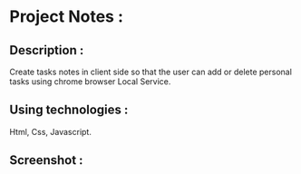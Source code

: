 
# Project Notes :

## Description :

Create tasks notes in client side so that the user can add or delete personal tasks using chrome browser Local Service.

## Using technologies :

Html, Css, Javascript.


## Screenshot :





